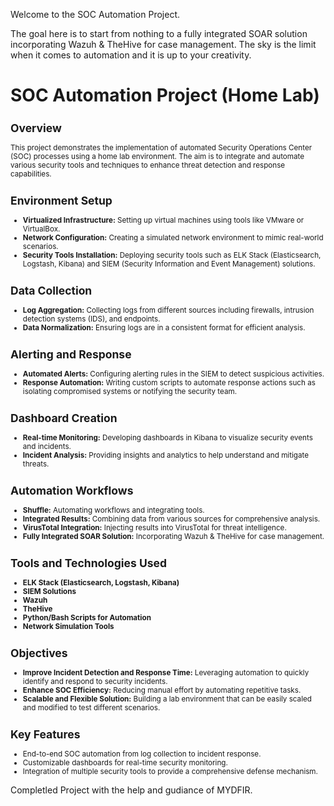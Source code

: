 Welcome to the SOC Automation Project.

The goal here is to start from nothing to a fully integrated SOAR solution incorporating Wazuh & TheHive for case management. The sky is the limit when it comes to automation and it is up to your creativity.

# SOC Automation Project (Home Lab)

<small>

## Overview
This project demonstrates the implementation of automated Security Operations Center (SOC) processes using a home lab environment. The aim is to integrate and automate various security tools and techniques to enhance threat detection and response capabilities.

## Environment Setup
- **Virtualized Infrastructure:** Setting up virtual machines using tools like VMware or VirtualBox.
- **Network Configuration:** Creating a simulated network environment to mimic real-world scenarios.
- **Security Tools Installation:** Deploying security tools such as ELK Stack (Elasticsearch, Logstash, Kibana) and SIEM (Security Information and Event Management) solutions.

## Data Collection
- **Log Aggregation:** Collecting logs from different sources including firewalls, intrusion detection systems (IDS), and endpoints.
- **Data Normalization:** Ensuring logs are in a consistent format for efficient analysis.

## Alerting and Response
- **Automated Alerts:** Configuring alerting rules in the SIEM to detect suspicious activities.
- **Response Automation:** Writing custom scripts to automate response actions such as isolating compromised systems or notifying the security team.

## Dashboard Creation
- **Real-time Monitoring:** Developing dashboards in Kibana to visualize security events and incidents.
- **Incident Analysis:** Providing insights and analytics to help understand and mitigate threats.

## Automation Workflows
- **Shuffle:** Automating workflows and integrating tools.
- **Integrated Results:** Combining data from various sources for comprehensive analysis.
- **VirusTotal Integration:** Injecting results into VirusTotal for threat intelligence.
- **Fully Integrated SOAR Solution:** Incorporating Wazuh & TheHive for case management.

## Tools and Technologies Used
- **ELK Stack (Elasticsearch, Logstash, Kibana)**
- **SIEM Solutions**
- **Wazuh**
- **TheHive**
- **Python/Bash Scripts for Automation**
- **Network Simulation Tools**

## Objectives
- **Improve Incident Detection and Response Time:** Leveraging automation to quickly identify and respond to security incidents.
- **Enhance SOC Efficiency:** Reducing manual effort by automating repetitive tasks.
- **Scalable and Flexible Solution:** Building a lab environment that can be easily scaled and modified to test different scenarios.

## Key Features
- End-to-end SOC automation from log collection to incident response.
- Customizable dashboards for real-time security monitoring.
- Integration of multiple security tools to provide a comprehensive defense mechanism.

</small>

Completled Project with the help and gudiance of MYDFIR.
